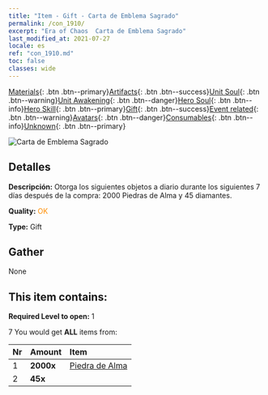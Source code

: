 ```yaml
---
title: "Item - Gift - Carta de Emblema Sagrado"
permalink: /con_1910/
excerpt: "Era of Chaos  Carta de Emblema Sagrado"
last_modified_at: 2021-07-27
locale: es
ref: "con_1910.md"
toc: false
classes: wide
---
```

 [Materials](/ItemsES/){: .btn .btn--primary}[Artifacts](/ItemsES/Artifacts/){: .btn .btn--success}[Unit Soul](/ItemsES/UnitSoul/){: .btn .btn--warning}[Unit Awakening](/ItemsES/UnitAwakening/){: .btn .btn--danger}[Hero Soul](/ItemsES/HeroSoul/){: .btn .btn--info}[Hero Skill](/ItemsES/HeroSkill/){: .btn .btn--primary}[Gift](/ItemsES/Gift/){: .btn .btn--success}[Event related](/ItemsES/Events/){: .btn .btn--warning}[Avatars](/ItemsES/Avatars/){: .btn .btn--danger}[Consumables](/ItemsES/Consumables/){: .btn .btn--info}[Unknown](/ItemsES/Unknown/){: .btn .btn--primary}

 ![Carta de Emblema Sagrado](/images/t/i_907533.png)

## Detalles
 **Descripción:** Otorga los siguientes objetos a diario durante los siguientes 7 días después de la compra: 2000 Piedras de Alma y 45 diamantes.

 **Quality:** <span style="color: #FF8C00">OK</span>

 **Type:** Gift

## Gather

  None

## This item contains:

 **Required Level to open:** 1

 7 You would get **ALL** items  from:

  | Nr | Amount |     Item    |
  |:---|:-------|:------------|
  | 1 |  **2000x** | [Piedra de Alma ](/ItemsES/con_923/) |  | 
  | 2 |  **45x** | <i class="fas fa-gem"/> |  | 
